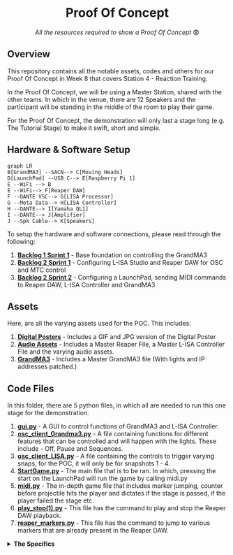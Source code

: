 <h1 align="center">
  Proof Of Concept
</h1>

<p align="center">
  <i align="center">All the resources required to show a Proof Of Concept </i>😨
</p>

## Overview
This repository contains all the notable assets, codes and others for our Proof Of Concept in Week 8 that covers Station 4 - Reaction Training.

In the Proof Of Concept, we will be using a Master Station, shared with the other teams. In which in the venue, there are 12 Speakers and the participant will be standing in the middle of the room to play their game.

For the Proof Of Concept, the demonstration will only last a stage long (e.g. The Tutorial Stage) to make it swift, short and simple.

## Hardware & Software Setup
```mermaid
graph LR
B[GrandMA3] --SACN--> C[Moving Heads]
D[LaunchPad] --USB C--> E[Raspberry Pi 1]
E --WiFi --> B
E --WiFi--> F[Reaper DAW]
F --DANTE VSC--> G[LISA Processor]
G --Meta Data--> H[LISA Controller]
H --DANTE--> I[Yamaha QL1]
I --DANTE--> J[Amplifier]
J --Spk Cable--> K[Speakers]
```
To setup the hardware and software connections, please read through the following:
1. **[Backlog 1 Sprint 1](NYP-EGL314-MSP1/Backlog1%20Sprint1/B1S1.md)** - Base foundation on controlling the GrandMA3
2. **[Backlog 2 Sprint 1](NYP-EGL314-MSP1/Backlog%202%20Sprint1/B2S1.md)** - Configuring L-ISA Studio and Reaper DAW for OSC and MTC control
3. **[Backlog 2 Sprint 2](NYP-EGL314-MSP1/Backlog%202%20Sprint2/B2S2.md)** - Configuring a LaunchPad, sending MIDI commands to Reaper DAW, L-ISA Controller and GrandMA3

## Assets
Here, are all the varying assets used for the POC. This includes:
1. **[Digital Posters](./Assets/Poster)** - Includes a GIF and JPG version of the Digital Poster
2. **[Audio Assets](./Assets/Audio%20Assets)** - Includes a Master Reaper File, a Master L-ISA Controller File and the varying audio assets.
3. **[GrandMA3](./Assets/GrandMA3)** - Includes a Master GrandMA3 file (With lights and IP addresses patched.)

## Code Files
In this folder, there are 5 python files, in which all are needed to run this one stage for the demonstration.
1. **[gui.py](./Codes/gui.py)** - A GUI to control functions of GrandMA3 and L-ISA Controller.
2. **[osc_client_Grandma3.py](./Codes/osc_client_Grandma3.py)** - A file containing functions for different features that can be controlled and will happen with the lights. These include - Off, Pause and Sequences.
3. **[osc_client_LISA.py](./Codes/osc_client_LISA.py)** - A file containing the controls to trigger varying snaps, for the POC, it will only be for snapshots 1 - 4.
4. **[StartGame.py](./Codes/StartGame.py)** - The main file that is to be ran. In which, pressing the start on the LaunchPad will run the game by calling midi.py
5. **[midi.py](./Codes/midi.py)** - The in-depth game file that includes marker jumping, counter before projectile hits the player and dictates if the stage is passed, if the player failed the stage etc.
6. **[play_stop(1).py](./Codes/play_stop(1).py)** - This file has the command to play and stop the Reaper DAW playback.
7. **[reaper_markers.py](./Codes/reaper_markers.py)** - This file has the command to jump to various markers that are already present in the Reaper DAW.

<details><summary><b>The Specifics</b></summary>
  
  1. **[gui.py](./Codes/gui.py)**
  
  In [gui.py](./Codes/gui.py), there are 2 pages. One for L-ISA Controller and the other for GrandMA3. 
  
  For the L-ISA Controller page, it is calling functions from [osc_client_LISA.py](./Codes/osc_client_LISA.py) where it's firing various snapshots. As said earlier, the snapshots that can be called in [gui.py](./Codes/gui.py) range from snapshots 1-4.

  For the GrandMA3 page, it is calling functions from [osc_client_Grandma3.py](./Codes/osc_client_Grandma3.py) where it's able to execute various sequences to be used and being able to turn off all sequences being carried out.

  2. **[osc_client_Grandma3.py](./Codes/osc_client_Grandma3.py)**

     In **[osc_client_Grandma3.py](./Codes/osc_client_Grandma3.py)** you will have to adjust the IP address and Port number to that of your GrandMA3 console. This can be found on line 18 and 19:
     
     ```
     # FOR INFO: IP address and port of the receiving Raspberry Pi
     PI_A_ADDR = "192.168.254.137"		# ip of GrandMA3 ras pi (When swapping network please check) Line 18
     PORT = 23                        # Line 19
     addr = "/print"
     ```

     Following this, there are multiple functions that include:
     - Executing the various sequences
     - Pausing
     - Oops
     - Everything Off
    
     Which all can be called via the GUI and also called during the gameplay.

  3. **[osc_client_LISA.py](./Codes/osc_client_LISA.py)**

     In **[osc_client_LISA.py](./Codes/osc_client_LISA.py)**, you will also have to adjust the IP address and ensure that the Port Number is 8880 (L-ISA receives on this port) to that of your device running L-ISA Controller at line 35.

     ```
     # FOR INFO: IP address and port of the receiving Raspberry Pi

     PI_A_ADDR = "192.168.254.30"		# ip of L-ISA controller(When swapping network please check) Line 35

     PORT = 8880
     ```
     Following this, you will be able to fire snapshots from 1 to 4. If you choose to uncomment snapshots 1 to 10, then it will be able to fire snapshots 1 to 10.

  4. **[StartGame.py](./Codes/StartGame.py)**
  
  In **[StartGame.py](./Codes/StartGame.py)**, you will have to change your device name, which can be found using the instructions [here](https://github.com/huats-club/mts_sensor_cookbook/blob/main/4.%20midi/midi.md) under "To check Midi Controller Name" 

- Line 8

  ```
     LaunchpadPro_Name = "Launchpad Pro MK3:Launchpad Pro MK3 LPProMK3 MIDI 28:0"
  ```
  This code is run so that the participant can start the game when pressing the pad with the msg.note of 67

5. **[midi.py](./Codes/midi.py)**

  In [midi.py](./Codes/midi.py), majority of the code for the game is located here.
  
</details>
